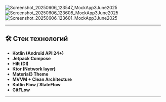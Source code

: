 ![Screenshot_20250606_123547_MockApp3June2025](https://github.com/user-attachments/assets/e3119530-1a7d-44fe-9e49-5c0df840ea23)![Screenshot_20250606_123608_MockApp3June2025](https://github.com/user-attachments/assets/f6421ce9-2e1a-48b6-94ab-53fa4ae6bd68)
![Screenshot_20250606_123601_MockApp3June2025](https://github.com/user-attachments/assets/ea6514d9-0be3-4423-97b4-a4e4da1930f4)




---

## 🛠 Стек технологий

- **Kotlin (Android API 24+)**
- **Jetpack Compose**
- **Hilt (DI)**
- **Ktor (Network layer)**
- **Material3 Theme**
- **MVVM + Clean Architecture**
- **Kotlin Flow / StateFlow**
- **GitFLow**

---
